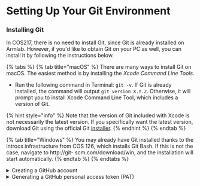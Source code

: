 # Setting Up Your Git Environment

### Installing Git

In COS217, there is no need to install Git, since Git is already installed on Armlab. However, if you'd like to obtain Git on your PC as well, you can install it by following the instructions below.&#x20;

{% tabs %}
{% tab title="macOS" %}
There are many ways to install Git on macOS. The easiest method is by installing the _Xcode Command Line Tools._&#x20;

* Run the following command in Terminal: `git -v`. If Git is already installed, the command will output `git version X.Y.Z`. Otherwise, it will prompt you to install Xcode Command Line Tool, which includes a version of Git.

{% hint style="info" %}
Note that the version of Git included with Xcode is not necessarily the latest version. If you specifically want the latest version, download Git using the official Git [installer](https://git-scm.com/download/mac).&#x20;
{% endhint %}
{% endtab %}

{% tab title="Windows" %}
You may already have Git installed thanks to the introcs infrastructure from COS 126, which installs Git Bash. If this is not the case, navigate to http://git- scm.com/download/win, and the installation will start automatically.
{% endtab %}
{% endtabs %}

<details>

<summary>Creating a GitHub account</summary>

GitHub offers both free and paid accounts. For the purposes of COS217, a free GitHub account is sufficient. To create your account, go to [github.com](https://github.com/), click **Sign up** (top-right corner), and follow the instructions.&#x20;

</details>

<details>

<summary>Generating a GitHub personal access token (PAT)</summary>

When authenticating with GitHub via the command line, GitHub requires you to use a _Personal Access Token (PAT)_ instead of your account password. To generate a PAT, follow these steps:

1. Sign into your [GitHub](https://github.com/) account.&#x20;
2. Click your profile picture in the top-right corner of the page and select **Settings** from the dropdown menu.
3. Scroll down to the bottom of the left sidebar and click **Developer settings**.
4. Navigate to the bottom of the left sidebar and click **Personal access tokens**. In the resulting dropdown menu, click **Tokens (classic)**.
5. Click **Generate a personal access token**.
   * Check the **repo** scope box.&#x20;
6. Click **Generate token** at the bottom of the page.

Your new PAT will be displayed. Be sure to copy it immediately, as GitHub will not show it again. Store it securely and treat it like a password. If you ever lose your PAT, simply generate a new one by following the above steps.

Optional but strongly recommended: You will very quickly tire of copying and pasting your PAT to authenticate with GitHub. You can use your computer’s keychain or password service to save your credentials, or you can use the Git client itself by configuring it using this command:

```bash
git config --global credential.helper store
```

This creates a file in your home directory that only you can access that contains your GitHub username and PAT, which will be read by Git during subsequent commands. This eliminates the need to enter your credentials manually in future Git operations

</details>
